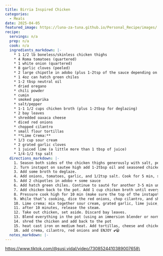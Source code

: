 ```yaml
---
title: Birria Inspired Chicken
categories: 
  - Meals
date: 2025-04-05
featured_image: https://luna-za-tuna.github.io/Personal_Recipe/images/
recipe:
  servings: n/a
  prep: n/a
  cook: n/a
  ingredients_markdown: |-
    * 1 1/2 lb boneless/skinless chicken thighs
    * 4 Roma tomatoes (quartered)
    * 1 white onion (quartered)
    * 8 garlic cloves (peeled)
    * 2 large chipotle in adobo (plus 1-2tsp of the sauce depending on the spice level you like)
    * 1 4oz can hatch green chiles
    * 1-2 tbsp neutral oil
    * dried oregano
    * chili powder
    * cumin
    * smoked paprika
    * salt/pepper
    * 1-1 1/2 cups chicken broth (plus 1-2tbsp for deglazing)
    * 2 bay leaves
    * shredded oaxaca cheese
    * diced red onions
    * chopped cilantro
    * small flour tortillas
    * **Lime Crema:** 
    * 1/3 cup sour cream
    * 2 grated garlic cloves
    * 1 juiced lime (a little more than 1 tbsp of juice)
    * 1/4-1/2 tsp salt 
  directions_markdown: |-
    1. Season both sides of the chicken thighs generously with salt, pepper, cumin, smoked paprika, chili powder, and oregano
    2. Turn instapot on sautee high add 1-2tbsp oil and seasoned chicken. Cook each side for 2-3 minutes. Remove from the pot.
    3. Add some broth to deglaze. 
    4. Add onions, tomatoes, garlic, and 1/2tsp salt. Cook for 5 min, stirring occasionally.
    5. Add 2 chipotles in adobo + some sauce
    6. Add hatch green chiles. Continue to sauté for another 3-5 min until simmering.
    7. Add chicken back to the pot. Add 1 cup chicken broth until everything is almost fully covered (you might need to add an extra 1/2cup) and 2 bay leaves.
    8. Pressure cook high for 10 min (make sure the top of the instapot is SEALED and not venting)
    9. While that’s cooking, dice the red onions, chop cilantro, and shred the cheese
    10. Lime crema: mix together sour cream, grated garlic, lime juice, and salt (start w 1/4tsp salt and add to more depending on what you like!)
    11. after 10 minutes, release the steam.
    12. Take out chicken, set aside. Discard bay leaves. 
    13. Blend everything in the pot (using an immersion blender or normal blender). Taste and add more salt if needed!
    14. shred the chicken and add back to the pot
    15. heat cast iron on medium heat. Add tortillas, cheese and chicken. Fold in half and cook each side for 2-3min until golden brown.
    16. add crema, cilantro, red onions and ENJOY 💕😁 
  notes_markdown: |-
---
```

<https://www.tiktok.com/@susi.vidal/video/7308524410389007658\>
